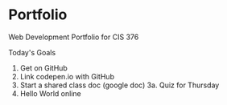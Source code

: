 # Portfolio
Web Development Portfolio for CIS 376

Today's Goals
1. Get on GitHub
2. Link codepen.io with GitHub
3. Start a shared class doc (google doc)
  3a. Quiz for Thursday
4. Hello World online
